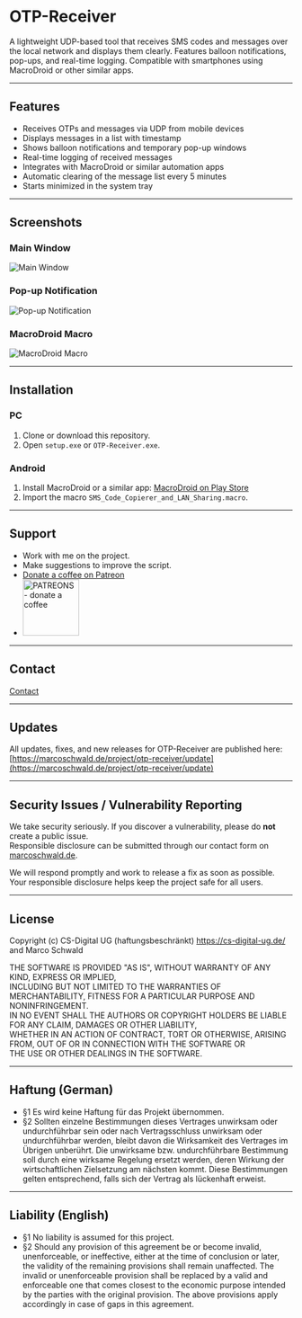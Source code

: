 # OTP-Receiver
A lightweight UDP-based tool that receives SMS codes and messages over the local network and displays them clearly. Features balloon notifications, pop-ups, and real-time logging. Compatible with smartphones using MacroDroid or other similar apps.

---

## Features
- Receives OTPs and messages via UDP from mobile devices
- Displays messages in a list with timestamp
- Shows balloon notifications and temporary pop-up windows
- Real-time logging of received messages
- Integrates with MacroDroid or similar automation apps
- Automatic clearing of the message list every 5 minutes
- Starts minimized in the system tray

---

## Screenshots
### Main Window
![Main Window](images/main.jpg)

### Pop-up Notification
![Pop-up Notification](images/popup.jpg)

### MacroDroid Macro
![MacroDroid Macro](images/macro.jpg)

---

## Installation
### PC
1. Clone or download this repository.
2. Open `setup.exe` or `OTP-Receiver.exe`.

### Android
1. Install MacroDroid or a similar app: [MacroDroid on Play Store](https://play.google.com/store/apps/details?id=com.arlosoft.macrodroid&pcampaignid=web_share&aff=marcoschwald.de)
2. Import the macro `SMS_Code_Copierer_and_LAN_Sharing.macro`.

---

## Support
- Work with me on the project.
- Make suggestions to improve the script.
- [Donate a coffee on Patreon](https://www.patreon.com/join/marcoschwald)
- <a href="https://www.patreon.com/join/marcoschwald" target="_blank"><img src="images/patreon_logo.png" alt="PATREONS - donate a coffee" style="width:100px;height:100px;"></a>

---

## Contact
<a href="https://marcoschwald.de/kontakt/kontakt.php" target="_blank">Contact</a>

---

## Updates
All updates, fixes, and new releases for OTP-Receiver are published here:  
[https://marcoschwald.de/project/otp-receiver/update](https://marcoschwald.de/project/otp-receiver/update)

---

## Security Issues / Vulnerability Reporting
We take security seriously. If you discover a vulnerability, please do **not** create a public issue.  
Responsible disclosure can be submitted through our contact form on [marcoschwald.de](https://marcoschwald.de/kontakt/kontakt).

We will respond promptly and work to release a fix as soon as possible.  
Your responsible disclosure helps keep the project safe for all users.

---

## License
Copyright (c) CS-Digital UG (haftungsbeschränkt) https://cs-digital-ug.de/  
and Marco Schwald

THE SOFTWARE IS PROVIDED "AS IS", WITHOUT WARRANTY OF ANY KIND, EXPRESS OR IMPLIED,  
INCLUDING BUT NOT LIMITED TO THE WARRANTIES OF MERCHANTABILITY, FITNESS FOR A PARTICULAR PURPOSE AND NONINFRINGEMENT.  
IN NO EVENT SHALL THE AUTHORS OR COPYRIGHT HOLDERS BE LIABLE FOR ANY CLAIM, DAMAGES OR OTHER LIABILITY,  
WHETHER IN AN ACTION OF CONTRACT, TORT OR OTHERWISE, ARISING FROM, OUT OF OR IN CONNECTION WITH THE SOFTWARE OR  
THE USE OR OTHER DEALINGS IN THE SOFTWARE.

---

## Haftung (German)
- §1 Es wird keine Haftung für das Projekt übernommen.  
- §2 Sollten einzelne Bestimmungen dieses Vertrages unwirksam oder undurchführbar sein oder nach Vertragsschluss unwirksam oder undurchführbar werden, bleibt davon die Wirksamkeit des Vertrages im Übrigen unberührt. Die unwirksame bzw. undurchführbare Bestimmung soll durch eine wirksame Regelung ersetzt werden, deren Wirkung der wirtschaftlichen Zielsetzung am nächsten kommt. Diese Bestimmungen gelten entsprechend, falls sich der Vertrag als lückenhaft erweist.

---

## Liability (English)
- §1 No liability is assumed for this project.  
- §2 Should any provision of this agreement be or become invalid, unenforceable, or ineffective, either at the time of conclusion or later, the validity of the remaining provisions shall remain unaffected. The invalid or unenforceable provision shall be replaced by a valid and enforceable one that comes closest to the economic purpose intended by the parties with the original provision. The above provisions apply accordingly in case of gaps in this agreement.
